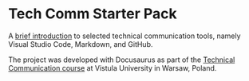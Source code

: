 # Tech Comm Starter Pack

A [brief introduction](https://tech-comm-tools.netlify.app/) to  selected technical communication tools, namely Visual Studio Code, Markdown, and GitHub.

The project was developed with Docusaurus as part of the [Technical Communication course](https://www.vistula.edu.pl/kierunki-studiow/kontynuacja-edukacji/studia-podyplomowe/informatyka/komunikacja-techniczna) at Vistula University in Warsaw, Poland.
